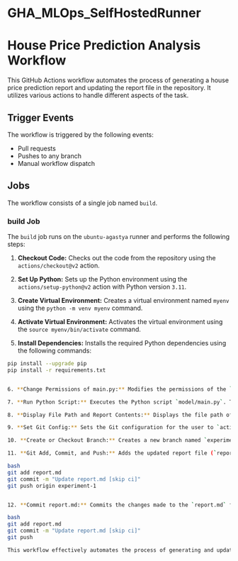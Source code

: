 # GHA_MLOps_SelfHostedRunner

# House Price Prediction Analysis Workflow

This GitHub Actions workflow automates the process of generating a house price prediction report and updating the report file in the repository. It utilizes various actions to handle different aspects of the task.

## Trigger Events

The workflow is triggered by the following events:

- Pull requests
- Pushes to any branch
- Manual workflow dispatch

## Jobs

The workflow consists of a single job named `build`.

### build Job

The `build` job runs on the `ubuntu-agastya` runner and performs the following steps:

1. **Checkout Code:** Checks out the code from the repository using the `actions/checkout@v2` action.

2. **Set Up Python:** Sets up the Python environment using the `actions/setup-python@v2` action with Python version `3.11`.

3. **Create Virtual Environment:** Creates a virtual environment named `myenv` using the `python -m venv myenv` command.

4. **Activate Virtual Environment:** Activates the virtual environment using the `source myenv/bin/activate` command.

5. **Install Dependencies:** Installs the required Python dependencies using the following commands:

```bash
pip install --upgrade pip
pip install -r requirements.txt


6. **Change Permissions of main.py:** Modifies the permissions of the `model/main.py` file to make it executable using the `chmod +x model/main.py` command.

7. **Run Python Script:** Executes the Python script `model/main.py`. This script is responsible for generating the house price prediction report.

8. **Display File Path and Report Contents:** Displays the file path of the generated report (`report.md`) and its contents using the `echo` command.

9. **Set Git Config:** Sets the Git configuration for the user to `actions@github.com` and the name to `GitHub Actions`.

10. **Create or Checkout Branch:** Creates a new branch named `experiment-1` or checks out an existing branch with the same name using the `git checkout experiment-1` command.

11. **Git Add, Commit, and Push:** Adds the updated report file (`report.md`) to the staging area, commits the changes with the message `Update report.md [skip ci]`, and pushes the changes to the `origin` remote repository on the `experiment-1` branch using the following commands:

bash
git add report.md
git commit -m "Update report.md [skip ci]"
git push origin experiment-1


12. **Commit report.md:** Commits the changes made to the `report.md` file with the message `Update report.md [skip ci]` using the following commands:

bash
git add report.md
git commit -m "Update report.md [skip ci]"
git push

This workflow effectively automates the process of generating and updating the house price prediction report, ensuring consistency and reproducibility.


